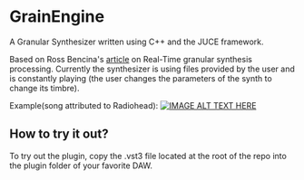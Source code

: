 # GrainEngine
A Granular Synthesizer written using C++ and the JUCE framework.

Based on Ross Bencina's [article](http://www.rossbencina.com/static/code/granular-synthesis/BencinaAudioAnecdotes310801.pdf) on Real-Time granular synthesis processing. Currently the synthesizer is using files provided by the user and is constantly playing (the user changes the parameters of the synth to change its timbre).

Example(song attributed to Radiohead):
[![IMAGE ALT TEXT HERE](https://i.imgur.com/mbE4qM7.png)](https://vimeo.com/623341294)

## How to try it out?
To try out the plugin, copy the .vst3 file located at the root of the repo into the plugin folder of your favorite DAW. 
